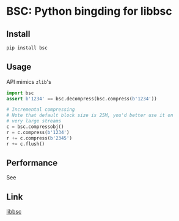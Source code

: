 # BSC: Python bingding for libbsc

## Install

```bash
pip install bsc
```

## Usage

API mimics `zlib`'s

```python
import bsc
assert b'1234' == bsc.decompress(bsc.compress(b'1234'))

# Incremental compressing
# Note that default block size is 25M, you'd better use it on
# very large streams
c = bsc.compressobj()
r = c.compress(b'1234')
r += c.compress(b'2345')
r += c.flush()
```

## Performance

See

## Link

[libbsc](http://libbsc.com)